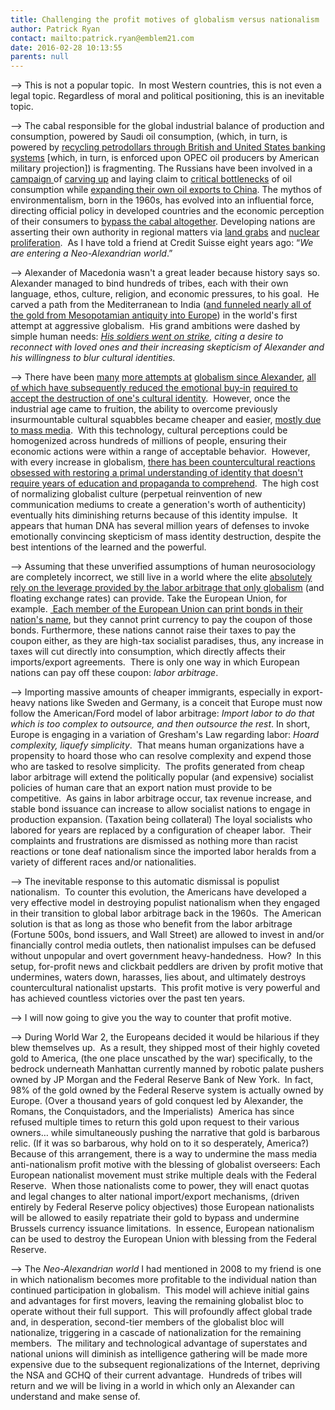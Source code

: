 ```yaml
---
title: Challenging the profit motives of globalism versus nationalism
author: Patrick Ryan
contact: mailto:patrick.ryan@emblem21.com
date: 2016-02-28 10:13:55
parents: null
---
```


--> This is not a popular topic.  In most Western countries, this is not even a legal topic. Regardless of moral and political positioning, this is an inevitable topic.

--> The cabal responsible for the global industrial balance of production and consumption, powered by Saudi oil consumption, (which, in turn, is powered by [recycling petrodollars through British and United States banking systems](https://www.imf.org/external/np/exr/center/mm/eng/mm_rs_03.htm) [which, in turn, is enforced upon OPEC oil producers by American military projection]) is fragmenting. The Russians have been involved in a [campaign ](http://oilprice.com/Energy/Crude-Oil/Is-Russia-The-King-Of-Arctic-Oil-By-Default.html)of [carving up](http://www.nytimes.com/2014/05/18/world/europe/in-taking-crimea-putin-gains-a-sea-of-fuel-reserves.html) and laying claim to [critical bottlenecks](http://www.eurasianet.org/node/74201) of oil consumption while [expanding their own oil exports to China](http://csis.org/publication/russia-china-gas-deal-and-redeal). The mythos of environmentalism, born in the 1960s, has evolved into an influential force, directing official policy in developed countries and the economic perception of their consumers to [bypass the cabal altogether](http://www.cfr.org/united-states/shale-gas-tight-oil-boom-us-states-economic-gains-vulnerabilities/p31568). Developing nations are asserting their own authority in regional matters via [land grabs](http://www.pbs.org/newshour/bb/u-s-worried-chinas-land-grab/) and [nuclear proliferation](http://www.reuters.com/article/us-iran-nuclear-saudi-nuclear-idUSKCN0PV1GC20150721).  As I have told a friend at Credit Suisse eight years ago: “_We are entering a Neo-Alexandrian world_.”

--> Alexander of Macedonia wasn't a great leader because history says so.  Alexander managed to bind hundreds of tribes, each with their own language, ethos, culture, religion, and economic pressures, to his goal.  He carved a path from the Mediterranean to India ([and funneled nearly all of the gold from Mesopotamian antiquity into Europe](http://www.miningreece.com/mining-greece/mining-history/the-goldmines-of-alexander-the-great/)) in the world's first attempt at aggressive globalism.  His grand ambitions were dashed by simple human needs: _[His soldiers went on strike](https://en.wikipedia.org/wiki/Indian_campaign_of_Alexander_the_Great#Revolt_of_the_army), citing a desire to reconnect with loved ones and their increasing skepticism of Alexander and his willingness to blur cultural identities._

--> There have been [many](https://en.wikipedia.org/wiki/Silk_Road) [more ](https://en.wikipedia.org/wiki/Mongol_Empire)[attempts ](https://en.wikipedia.org/wiki/Roman_Empire)[at](https://en.wikipedia.org/wiki/Portuguese_Empire) [globalism ](https://en.wikipedia.org/wiki/Spanish_Empire)[since ](https://en.wikipedia.org/wiki/Dutch_Empire)[Alexander](https://en.wikipedia.org/wiki/British_Empire), [all of which have subsequently reduced the emotional buy-in](https://en.wikipedia.org/wiki/Soviet_Empire) [required to accept the destruction of one's cultural identity](https://en.wikipedia.org/wiki/American_imperialism).  However, once the industrial age came to fruition, the ability to overcome previously insurmountable cultural squabbles became cheaper and easier, [mostly due to mass media](https://en.wikipedia.org/wiki/Invention_of_radio).  With this technology, cultural perceptions could be homogenized across hundreds of millions of people, ensuring their economic actions were within a range of acceptable behavior.  However, with every increase in globalism, [there has been countercultural reactions](https://en.wikipedia.org/wiki/Marxism) [obsessed with restoring a primal understanding of identity that doesn't require years of education and propaganda to comprehend](https://en.wikipedia.org/wiki/Nationalism).  The high cost of normalizing globalist culture (perpetual reinvention of new communication mediums to create a generation's worth of authenticity) eventually hits diminishing returns because of this identity impulse.  It appears that human DNA has several million years of defenses to invoke emotionally convincing skepticism of mass identity destruction, despite the best intentions of the learned and the powerful.

--> Assuming that these unverified assumptions of human neurosociology are completely incorrect, we still live in a world where the elite [absolutely rely on the leverage provided by the labor arbitrage that only globalism](https://en.wikipedia.org/wiki/Technological_and_industrial_history_of_China) (and floating exchange rates) can provide. Take the European Union, for example. [ Each member of the European Union can print bonds in their nation's name](http://www.investinginbondseurope.org/Pages/LearnAboutBonds.aspx?folder_id=468), but they cannot print currency to pay the coupon of those bonds. Furthermore, these nations cannot raise their taxes to pay the coupon either, as they are high-tax socialist paradises, thus, any increase in taxes will cut directly into consumption, which directly affects their imports/export agreements.  There is only one way in which European nations can pay off these coupon: _labor arbitrage_.

--> Importing massive amounts of cheaper immigrants, especially in export-heavy nations like Sweden and Germany, is a conceit that Europe must now follow the American/Ford model of labor arbitrage: _Import labor to do that which is too complex to outsource, and then outsource the rest_. In short, Europe is engaging in a variation of Gresham's Law regarding labor: _Hoard complexity, liquefy simplicity_.  That means human organizations have a propensity to hoard those who can resolve complexity and expend those who are tasked to resolve simplicity.  The profits generated from cheap labor arbitrage will extend the politically popular (and expensive) socialist policies of human care that an export nation must provide to be competitive.  As gains in labor arbitrage occur, tax revenue increase, and stable bond issuance can increase to allow socialist nations to engage in production expansion. (Taxation being collateral) The loyal socialists who labored for years are replaced by a configuration of cheaper labor.  Their complaints and frustrations are dismissed as nothing more than racist reactions or tone deaf nationalism since the imported labor heralds from a variety of different races and/or nationalities.

--> The inevitable response to this automatic dismissal is populist nationalism.  To counter this evolution, the Americans have developed a very effective model in destroying populist nationalism when they engaged in their transition to global labor arbitrage back in the 1960s.  The American solution is that as long as those who benefit from the labor arbitrage (Fortune 500s, bond issuers, and Wall Street) are allowed to invest in and/or financially control media outlets, then nationalist impulses can be defused without unpopular and overt government heavy-handedness.  How?  In this setup, for-profit news and clickbait peddlers are driven by profit motive that undermines, waters down, harasses, lies about, and ultimately destroys countercultural nationalist upstarts.  This profit motive is very powerful and has achieved countless victories over the past ten years.

--> I will now going to give you the way to counter that profit motive.

--> During World War 2, the Europeans decided it would be hilarious if they blew themselves up.  As a result, they shipped most of their highly coveted gold to America, (the one place unscathed by the war) specifically, to the bedrock underneath Manhattan currently manned by robotic palate pushers owned by JP Morgan and the Federal Reserve Bank of New York.  In fact, 98% of the gold owned by the Federal Reserve system is actually owned by Europe. (Over a thousand years of gold conquest led by Alexander, the Romans, the Conquistadors, and the Imperialists)  America has since refused multiple times to return this gold upon request to their various owners… while simultaneously pushing the narrative that gold is barbarous relic. (If it was so barbarous, why hold on to it so desperately, America?)  Because of this arrangement, there is a way to undermine the mass media anti-nationalism profit motive with the blessing of globalist overseers: Each European nationalist movement must strike multiple deals with the Federal Reserve.  When those nationalists come to power, they will enact quotas and legal changes to alter national import/export mechanisms, (driven entirely by Federal Reserve policy objectives) those European nationalists will be allowed to easily repatriate their gold to bypass and undermine Brussels currency issuance limitations.  In essence, European nationalism can be used to destroy the European Union with blessing from the Federal Reserve.

--> The _Neo-Alexandrian world_ I had mentioned in 2008 to my friend is one in which nationalism becomes more profitable to the individual nation than continued participation in globalism.  This model will achieve initial gains and advantages for first movers, leaving the remaining globalist bloc to operate without their full support.  This will profoundly affect global trade and, in desperation, second-tier members of the globalist bloc will nationalize, triggering in a cascade of nationalization for the remaining members.  The military and technological advantage of superstates and national unions will diminish as intelligence gathering will be made more expensive due to the subsequent regionalizations of the Internet, depriving the NSA and GCHQ of their current advantage.  Hundreds of tribes will return and we will be living in a world in which only an Alexander can understand and make sense of.